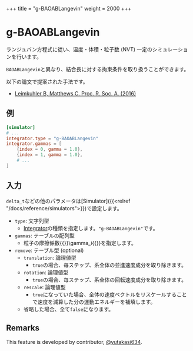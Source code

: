 +++
title = "g-BAOABLangevin"
weight = 2000
+++

# g-BAOABLangevin

ランジュバン方程式に従い、温度・体積・粒子数 (NVT) 一定のシミュレーションを行います。

`BAOABLangevin`と異なり、結合長に対する拘束条件を取り扱うことができます。

以下の論文で提案された手法です。

- [Leimkuhler B, Matthews C. Proc. R. Soc. A. (2016)](https://doi.org/10.1098/rspa.2016.0138)

## 例

```toml
[simulator]
# ...
integrator.type = "g-BAOABLangevin"
integrator.gammas = [
    {index = 0, gamma = 1.0},
    {index = 1, gamma = 1.0},
    # ...
]
```

## 入力

`delta_t`などの他のパラメータは[Simulator]({{<relref "/docs/reference/simulators">}})で設定します。

- `type`: 文字列型
  - [Integrator](Integrator.md)の種類を指定します。`"g-BAOABLangevin"`です。
- `gammas`: テーブルの配列型
  - 粒子の摩擦係数{{<katex>}}\gamma_i{{</katex>}}を指定します。
- `remove`: テーブル型 (optional)
  - `translation`: 論理値型
    - `true`の場合、毎ステップ、系全体の並進速度成分を取り除きます。
  - `rotation`: 論理値型
    - `true`の場合、毎ステップ、系全体の回転速度成分を取り除きます。
  - `rescale`: 論理値型
    - `true`になっていた場合、全体の速度ベクトルをリスケールすることで速度を減算した分の運動エネルギーを補填します。
  - 省略した場合、全て`false`になります。

## Remarks

This feature is developed by contributor, [@yutakasi634](https://github.com/yutakasi634).
